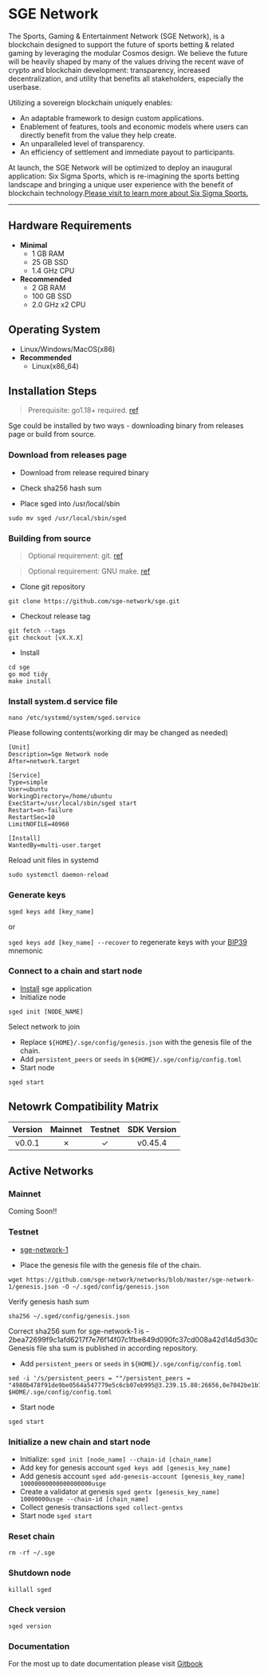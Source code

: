 # SGE Network

The Sports, Gaming & Entertainment Network (SGE Network), is a blockchain designed to support the future of sports betting & related gaming by leveraging the modular Cosmos design. We believe the future will be heavily shaped by many of the values driving the recent wave of crypto and blockchain development: transparency, increased decentralization, and utility that benefits all stakeholders, especially the userbase.

Utilizing a sovereign blockchain uniquely enables: 
- An adaptable framework to design custom applications.
- Enablement of features, tools and economic models where users can directly benefit from the value they help create.
- An unparalleled level of transparency.
- An efficiency of settlement and immediate payout to participants. 

At launch, the SGE Network will be optimized to deploy an inaugural application: Six Sigma Sports, which is re-imagining the sports betting landscape and bringing a unique user experience with the benefit of blockchain technology.[Please visit to learn more about Six Sigma Sports.](https://sixsigmasports.io/)

---

## Hardware Requirements
* **Minimal**
    * 1 GB RAM
    * 25 GB SSD
    * 1.4 GHz CPU
* **Recommended**
    * 2 GB RAM
    * 100 GB SSD
    * 2.0 GHz x2 CPU

## Operating System
* Linux/Windows/MacOS(x86)
* **Recommended**
    * Linux(x86_64)

## Installation Steps
>Prerequisite: go1.18+ required. [ref](https://golang.org/doc/install)

Sge could be installed by two ways - downloading binary from releases page or build from source.

### Download from releases page
* Download from release required binary

* Check sha256 hash sum

* Place sged into /usr/local/sbin
```shell
sudo mv sged /usr/local/sbin/sged
```


### Building from source
>Optional requirement: git. [ref](https://github.com/git/git)

>Optional requirement: GNU make. [ref](https://www.gnu.org/software/make/manual/html_node/index.html)


* Clone git repository
```shell
git clone https://github.com/sge-network/sge.git
```
* Checkout release tag
```shell
git fetch --tags
git checkout [vX.X.X]
```
* Install
```shell
cd sge
go mod tidy
make install
```

### Install system.d service file
```shell
nano /etc/systemd/system/sged.service
```
Please following contents(working dir may be changed as needed)
```
[Unit]
Description=Sge Network node
After=network.target

[Service]
Type=simple
User=ubuntu
WorkingDirectory=/home/ubuntu
ExecStart=/usr/local/sbin/sged start
Restart=on-failure
RestartSec=10
LimitNOFILE=40960

[Install]
WantedBy=multi-user.target
```
Reload unit files in systemd
```shell
sudo systemctl daemon-reload
```

### Generate keys

`sged keys add [key_name]`

or

`sged keys add [key_name] --recover` to regenerate keys with your [BIP39](https://github.com/bitcoin/bips/tree/master/bip-0039) mnemonic

### Connect to a chain and start node
* [Install](#installation-steps) sge application
* Initialize node
```shell
sged init [NODE_NAME]
```
Select network to join
* Replace `${HOME}/.sge/config/genesis.json` with the genesis file of the chain.
* Add `persistent_peers` or `seeds` in `${HOME}/.sge/config/config.toml`
* Start node
```shell
sged start
```

## Netowrk Compatibility Matrix

| Version | Mainnet | Testnet | SDK Version |
|:-------:|:-------:|:-------:|:-----------:|
|  v0.0.1 |    ✗    |    ✓    |   v0.45.4   |


## Active Networks

### Mainnet

Coming Soon!!

### Testnet

- [sge-network-1](https://github.com/sge-network/networks/sge-network-1)


* Place the genesis file  with the genesis file of the chain.
```shell
wget https://github.com/sge-network/networks/blob/master/sge-network-1/genesis.json -O ~/.sged/config/genesis.json
```
Verify genesis hash sum
```shell
sha256 ~/.sged/config/genesis.json
```
Correct sha256 sum for sge-network-1 is - 2bea72699f9c1afd6217f7e76f14f07c1fbe849d090fc37cd008a42d14d5d30c
Genesis file sha sum is published in according repository.

* Add `persistent_peers` or `seeds` in `${HOME}/.sge/config/config.toml`
```shell
sed -i '/s/persistent_peers = ""/persistent_peers = "4980b478f91de9be0564a547779e5c6cb07eb995@3.239.15.80:26656,0e7042be1b77707aaf0597bb804da90d3a606c08@3.88.40.53:26656/g' $HOME/.sge/config/config.toml
```
* Start node
```shell
sged start
```

### Initialize a new chain and start node
* Initialize: `sged init [node_name] --chain-id [chain_name]`
* Add key for genesis account `sged keys add [genesis_key_name]`
* Add genesis account `sged add-genesis-account [genesis_key_name] 10000000000000000000usge`
* Create a validator at genesis `sged gentx [genesis_key_name] 10000000usge --chain-id [chain_name]`
* Collect genesis transactions `sged collect-gentxs`
* Start node `sged start`

### Reset chain
```shell
rm -rf ~/.sge
```

### Shutdown node
```shell
killall sged
```

### Check version
```shell
sged version
```

### Documentation
For the most up to date documentation please visit [Gitbook](https://six-sigma-sports.gitbook.io/documentation/)
